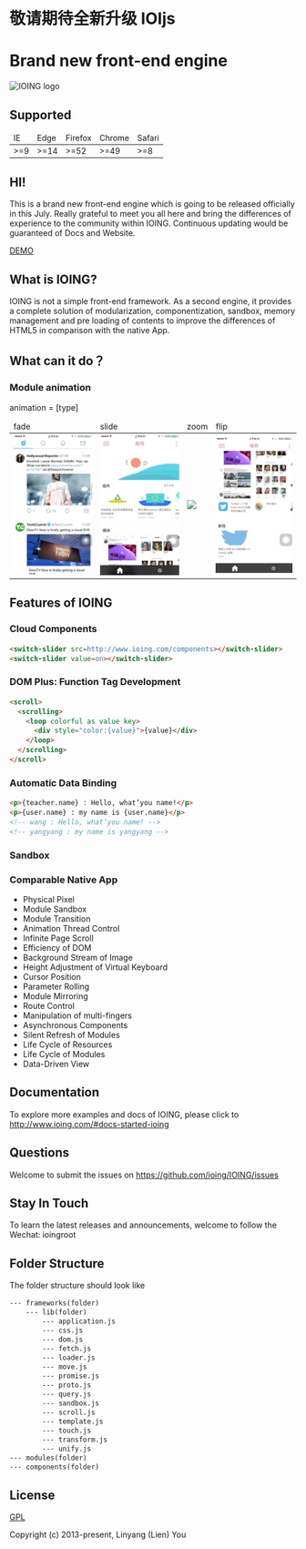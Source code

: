 

# 敬请期待全新升级 IOIjs








Brand new front-end engine
======================
![IOING logo](https://raw.githubusercontent.com/ioing/IOING/master/logo.png)

## Supported
<table>
 <thead>
  <tr>
   <td>IE</td>
   <td>Edge</td>
   <td>Firefox</td>
   <td>Chrome</td>
   <td>Safari</td>
  </tr>
 </thead>
 <tbody>
  <tr>
   <td>>=9</td>
   <td>>=14</td>
   <td>>=52</td>
   <td>>=49</td>
   <td>>=8</td>
  </tr>
 </tbody>
</table>

## HI!

This is a brand new front-end engine which is going to be released officially in this July.
Really grateful to meet you all here and bring the differences of experience to the community within IOING.
Continuous updating would be guaranteed of Docs and Website.

[DEMO](http://www.ioing.com/#discover-index)

## What is IOING?
IOING is not a simple front-end framework. 
As a second engine, it provides a complete solution of modularization, componentization, sandbox, memory management and pre loading of contents to improve the differences of HTML5 in comparison with the native App.

## What can it do？

### Module animation
animation = [type]
<table>
 <thead>
  <tr>
   <td>fade</td>
   <td>slide</td>
   <td>zoom</td>
   <td>flip</td>
  </tr>
 </thead>
 <tbody>
  <tr>
   <td><img src="https://github.com/ioing/IOING-docs/blob/master/ioing_src/preview/fade.gif?raw=true" width="200" /></td>
   <td><img src="https://github.com/ioing/IOING-docs/blob/master/ioing_src/preview/slide.gif?raw=true" width="200" /></td>
   <td><img src="https://github.com/ioing/IOING-docs/blob/master/ioing_src/preview/zoom.gif?raw=true" width="200" /></td>
   <td><img src="https://github.com/ioing/IOING-docs/blob/master/ioing_src/preview/flip.gif?raw=true" width="200" /></td>
  </tr>
 </tbody>
</table>

## Features of IOING
### Cloud Components
```html
<switch-slider src=http://www.ioing.com/components></switch-slider>
<switch-slider value=on></switch-slider>
```
### DOM Plus: Function Tag Development
```html
<scroll>
  <scrolling>
    <loop colorful as value key>
      <div style="color:{value}">{value}</div>
    </loop>
  </scrolling>
</scroll>
```
### Automatic Data Binding
```html
<p>{teacher.name} : Hello, what’you name!</p>
<p>{user.name} : my name is {user.name}</p>
<!-- wang : Hello, what’you name! -->
<!-- yangyang : my name is yangyang -->
```
### Sandbox
### Comparable Native App

  - Physical Pixel
  - Module Sandbox
  - Module Transition
  - Animation Thread Control
  - Infinite Page Scroll
  - Efficiency of DOM
  - Background Stream of Image
  - Height Adjustment of Virtual Keyboard
  - Cursor Position
  - Parameter Rolling
  - Module Mirroring
  - Route Control
  - Manipulation of multi-fingers
  - Asynchronous Components
  - Silent Refresh of Modules
  - Life Cycle of Resources
  - Life Cycle of Modules
  - Data-Driven View

## Documentation
To explore more examples and docs of IOING, please click to <http://www.ioing.com/#docs-started-ioing>

## Questions
Welcome to submit the issues on <https://github.com/ioing/IOING/issues>

## Stay In Touch
To learn the latest releases and announcements, welcome to follow the Wechat: ioingroot

## Folder Structure
The folder structure should look like


    --- frameworks(folder)
        --- lib(folder)
            --- application.js
            --- css.js
            --- dom.js
            --- fetch.js
            --- loader.js
            --- move.js
            --- promise.js
            --- proto.js
            --- query.js
            --- sandbox.js
            --- scroll.js
            --- template.js
            --- touch.js
            --- transform.js
            --- unify.js
    --- modules(folder)
    --- components(folder)
  

## License

[GPL](https://opensource.org/licenses/GPL-3.0)

Copyright (c) 2013-present, Linyang (Lien) You
